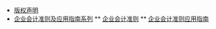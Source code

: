<!-- docs/_sidebar.md -->

* [版权声明](README)
* [企业会计准则及应用指南系列](1准则\page_5)
**  [企业会计准则](1准则/_sidebar)
**  [企业会计准则应用指南](2应用指南/_sidebar)